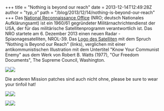 +++
title = "Nothing is beyond our reach"
date = 2013-12-14T12:49:28Z
author = "typ_o"
path = "/blog/2013/12/14/nothing-is-beyond-our-reach"
+++
Das [National Reconnaissance
Office](https://de.wikipedia.org/wiki/National_Reconnaissance_Office)
(NRO; deutsch Nationales Aufklärungsamt) ist ein 1960/61 gegründeter
Militärnachrichtendienst der USA, der für das militärische
Satellitenprogramm verantwortlich ist. Das NRO startete am 6. Dezember
2013 einen neuen Radar - Spiaonagesatelliten, NROL-39. Das [Logo des
Satelliten](https://i2.wp.com/vigilantcitizen.com/wp-content/uploads/2013/12/bawnccdceaeekoi.jpg)
mit dem Spruch "Nothing is Beyond our Reach" (links), verglichen mit
einer antikommunistischen Illustration mit dem Untertitel "Know Your
Communist Enemy" aus dem Werk von Robert B. Watts (1977), "Our Freedom
Documents", The Supreme Council, Washington.

[![](https://flipdot.org/blog/uploads/nrol-39-mission-patch.serendipityThumb.jpg)](https://flipdot.org/blog/uploads/nrol-39-mission-patch.jpg)[![](https://flipdot.org/blog/uploads/tumblr_lu0gq2iYy21qaxtrf1.serendipityThumb.jpg)](https://flipdot.org/blog/uploads/tumblr_lu0gq2iYy21qaxtrf1.jpg)

Die anderen Mission patches sind auch nicht ohne, please be sure to wear
your tinfoil hat\!

[![](https://flipdot.org/blog/uploads/Lacrosse4_L_patch.serendipityThumb.jpg)](https://flipdot.org/blog/uploads/Lacrosse4_L_patch.jpg)[![](https://flipdot.org/blog/uploads/NRO_L11_missionpatch.serendipityThumb.jpg)](https://flipdot.org/blog/uploads/NRO_L11_missionpatch.jpg)

[![](https://flipdot.org/blog/uploads/NROL32_patch.serendipityThumb.jpg)](https://flipdot.org/blog/uploads/NROL32_patch.jpg)[![](https://flipdot.org/blog/uploads/NROL-32_Patch.serendipityThumb.png)](https://flipdot.org/blog/uploads/NROL-32_Patch.png)

